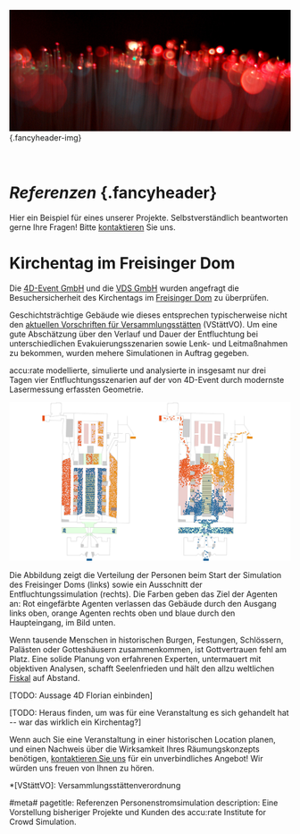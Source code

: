 ![](/img/accurate-bild-start.jpg) {.fancyheader-img}
# <br /> *Referenzen* {.fancyheader}

Hier ein Beispiel für eines unserer Projekte.
Selbstverständlich beantworten gerne Ihre Fragen!
Bitte [kontaktieren](kontakt) Sie uns.

# Kirchentag im Freisinger Dom

Die [4D-Event GmbH](http://www.4d-event.de/) und die [VDS GmbH](http://www.vds-veranstaltung.de/) wurden angefragt die Besuchersicherheit des Kirchentags im [Freisinger Dom](http://www.freisinger-dom.de/) zu überprüfen.

Geschichtsträchtige Gebäude wie dieses entsprechen typischerweise nicht den [aktuellen Vorschriften für Versammlungsstätten](http://de.wikipedia.org/wiki/Versammlungsst%C3%A4ttenverordnung) (VStättVO).
Um eine gute Abschätzung über den Verlauf und Dauer der Entfluchtung bei unterschiedlichen Evakuierungsszenarien sowie Lenk- und Leitmaßnahmen zu bekommen, wurden mehere Simulationen in Auftrag gegeben.

accu:rate modellierte, simulierte und analysierte in insgesamt nur drei Tagen vier Entfluchtungsszenarien auf der von 4D-Event durch modernste Lasermessung erfassten Geometrie.

![Verteilung beim Start der Simulation des Freisinger Doms sowie Ausschnitt bei der Entfluchtung](img/referenzen/freisinger-dom.png)
<div class="caption" markdown="1">Die Abbildung zeigt die Verteilung der Personen beim Start der Simulation des Freisinger Doms (links) sowie ein Ausschnitt der Entfluchtungssimulation (rechts). Die Farben geben das Ziel der Agenten an: Rot eingefärbte Agenten verlassen das Gebäude durch den Ausgang links oben, orange Agenten rechts oben und blaue durch den Haupteingang, im Bild unten.</div>

Wenn tausende Menschen in historischen Burgen, Festungen, Schlössern, Palästen oder Gotteshäusern zusammenkommen, ist Gottvertrauen fehl am Platz.
Eine solide Planung von erfahrenen Experten, untermauert mit objektiven Analysen, schafft Seelenfrieden und hält den allzu weltlichen [Fiskal](https://de.wikipedia.org/wiki/Fiskal) auf Abstand.

[TODO: Aussage 4D Florian einbinden]

[TODO: Heraus finden, um was für eine Veranstaltung es sich gehandelt hat -- war das wirklich ein Kirchentag?]

Wenn auch Sie eine Veranstaltung in einer historischen Location planen, und einen Nachweis über die Wirksamkeit Ihres Räumungskonzepts benötigen, [kontaktieren Sie uns](kontakt) für ein unverbindliches Angebot!
Wir würden uns freuen von Ihnen zu hören.

*[VStättVO]: Versammlungsstättenverordnung

#meta#
pagetitle: Referenzen Personenstromsimulation
description: Eine Vorstellung bisheriger Projekte und Kunden des accu:rate Institute for Crowd Simulation.


